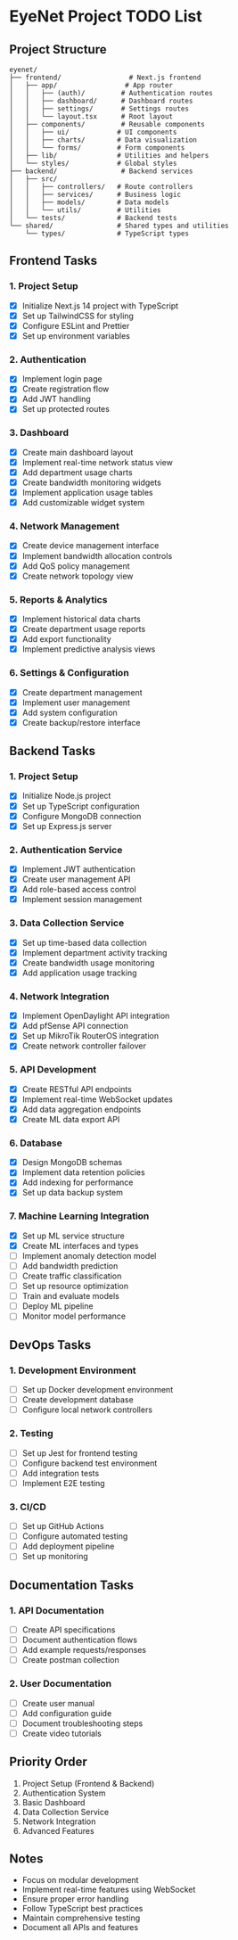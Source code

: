 # EyeNet Project TODO List

## Project Structure
```
eyenet/
├── frontend/                 # Next.js frontend
│   ├── app/                 # App router
│   │   ├── (auth)/         # Authentication routes
│   │   ├── dashboard/      # Dashboard routes
│   │   ├── settings/       # Settings routes
│   │   └── layout.tsx      # Root layout
│   ├── components/         # Reusable components
│   │   ├── ui/            # UI components
│   │   ├── charts/        # Data visualization
│   │   └── forms/         # Form components
│   ├── lib/               # Utilities and helpers
│   └── styles/            # Global styles
├── backend/                # Backend services
│   ├── src/
│   │   ├── controllers/   # Route controllers
│   │   ├── services/      # Business logic
│   │   ├── models/        # Data models
│   │   └── utils/         # Utilities
│   └── tests/             # Backend tests
└── shared/                # Shared types and utilities
    └── types/             # TypeScript types
```

## Frontend Tasks

### 1. Project Setup
- [x] Initialize Next.js 14 project with TypeScript
- [x] Set up TailwindCSS for styling
- [x] Configure ESLint and Prettier
- [x] Set up environment variables

### 2. Authentication
- [x] Implement login page
- [x] Create registration flow
- [x] Add JWT handling
- [x] Set up protected routes

### 3. Dashboard
- [x] Create main dashboard layout
- [x] Implement real-time network status view
- [x] Add department usage charts
- [x] Create bandwidth monitoring widgets
- [x] Implement application usage tables
- [x] Add customizable widget system

### 4. Network Management
- [x] Create device management interface
- [x] Implement bandwidth allocation controls
- [x] Add QoS policy management
- [x] Create network topology view

### 5. Reports & Analytics
- [x] Implement historical data charts
- [x] Create department usage reports
- [x] Add export functionality
- [x] Implement predictive analysis views

### 6. Settings & Configuration
- [x] Create department management
- [x] Implement user management
- [x] Add system configuration
- [x] Create backup/restore interface

## Backend Tasks

### 1. Project Setup
- [x] Initialize Node.js project
- [x] Set up TypeScript configuration
- [x] Configure MongoDB connection
- [x] Set up Express.js server

### 2. Authentication Service
- [x] Implement JWT authentication
- [x] Create user management API
- [x] Add role-based access control
- [x] Implement session management

### 3. Data Collection Service
- [x] Set up time-based data collection
- [x] Implement department activity tracking
- [x] Create bandwidth usage monitoring
- [x] Add application usage tracking

### 4. Network Integration
- [x] Implement OpenDaylight API integration
- [x] Add pfSense API connection
- [x] Set up MikroTik RouterOS integration
- [x] Create network controller failover

### 5. API Development
- [x] Create RESTful API endpoints
- [x] Implement real-time WebSocket updates
- [x] Add data aggregation endpoints
- [x] Create ML data export API

### 6. Database
- [x] Design MongoDB schemas
- [x] Implement data retention policies
- [x] Add indexing for performance
- [x] Set up data backup system

### 7. Machine Learning Integration
- [x] Set up ML service structure
- [x] Create ML interfaces and types
- [ ] Implement anomaly detection model
- [ ] Add bandwidth prediction
- [ ] Create traffic classification
- [ ] Set up resource optimization
- [ ] Train and evaluate models
- [ ] Deploy ML pipeline
- [ ] Monitor model performance

## DevOps Tasks

### 1. Development Environment
- [ ] Set up Docker development environment
- [ ] Create development database
- [ ] Configure local network controllers

### 2. Testing
- [ ] Set up Jest for frontend testing
- [ ] Configure backend test environment
- [ ] Add integration tests
- [ ] Implement E2E testing

### 3. CI/CD
- [ ] Set up GitHub Actions
- [ ] Configure automated testing
- [ ] Add deployment pipeline
- [ ] Set up monitoring

## Documentation Tasks

### 1. API Documentation
- [ ] Create API specifications
- [ ] Document authentication flows
- [ ] Add example requests/responses
- [ ] Create postman collection

### 2. User Documentation
- [ ] Create user manual
- [ ] Add configuration guide
- [ ] Document troubleshooting steps
- [ ] Create video tutorials

## Priority Order
1. Project Setup (Frontend & Backend)
2. Authentication System
3. Basic Dashboard
4. Data Collection Service
5. Network Integration
6. Advanced Features

## Notes
- Focus on modular development
- Implement real-time features using WebSocket
- Ensure proper error handling
- Follow TypeScript best practices
- Maintain comprehensive testing
- Document all APIs and features

